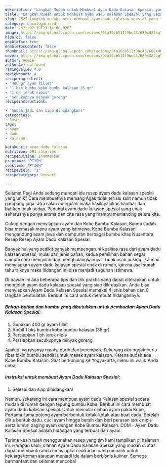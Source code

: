 ```yaml
---
description: "Langkah Mudah untuk Membuat Ayam Dadu Kalasan Spesial yang Lezat Sekali, Lezat"
title: "Langkah Mudah untuk Membuat Ayam Dadu Kalasan Spesial yang Lezat Sekali, Lezat"
slug: 2525-langkah-mudah-untuk-membuat-ayam-dadu-kalasan-spesial-yang-lezat-sekali-lezat
category: Uncategorized
date: 2022-07-18T23:14:00.026Z
image: https://img-global.cpcdn.com/recipes/9fa16cb511f9bc43/680x482cq70/ayam-dadu-kalasan-spesial-foto-resep-utama.jpg
hideToc: false
enableToc: true
enableTocContent: false
thumbnail: https://img-global.cpcdn.com/recipes/9fa16cb511f9bc43/680x482cq70/ayam-dadu-kalasan-spesial-foto-resep-utama.jpg
cover: https://img-global.cpcdn.com/recipes/9fa16cb511f9bc43/680x482cq70/ayam-dadu-kalasan-spesial-foto-resep-utama.jpg
author: Admin
authorAv: notfound
ratingvalue: 4.9
reviewcount: 4
recipeingredient:
- "400 gr ayam fillet"
- "1 bks bumbu kobe bumbu kalasan 35 gr"
- "1 bh jeruk nipis"
- "secukupnya minyak goreng"
recipeinstructions:

- "Sudah jadi dan siap dihidangkan!"
categories:
- Resep
tags:
- ayam
- dadu
- kalasan

katakunci: ayam dadu kalasan 
nutrition: 294 calories
recipecuisine: Indonesian
preptime: "PT30M"
cooktime: "PT36M"
recipeyield: "1"
recipecategory: Dessert

---
```



Selamat Pagi Anda sedang mencari ide resep ayam dadu kalasan spesial yang unik? Cara membuatnya memang Agak tidak terlalu sulit namun tidak gampang juga. Jika salah mengolah maka hasilnya akan hambar dan bahkan tidak sedap. Padahal ayam dadu kalasan spesial yang enak seharusnya punya aroma dan cita rasa yang mampu memancing selera kita.


Cukup dengan menyiapkan ayam dan Kobe Bumbu Kalasan, Bunda sudah bisa memasak menu ayam yang istimewa. Kobe Bumbu Kalasan mengandung asam jawa dan campuran berbagai bumbu khas Nusantara. Resep Resep Ayam Dadu Kalasan Spesial.

Banyak hal yang sedikit banyak mempengaruhi kualitas rasa dari ayam dadu kalasan spesial, mulai dari jenis bahan, kedua pemilihan bahan segar sampai cara mengolah dan menghidangkannya. Tidak usah pusing jika mau menyiapkan ayam dadu kalasan spesial enak di rumah, karena asal sudah tahu triknya maka hidangan ini bisa menjadi suguhan istimewa.


Di bawah ini ada beberapa tips dan trik praktis yang dapat diterapkan untuk mengolah ayam dadu kalasan spesial yang siap dikreasikan. Anda bisa menyiapkan Ayam Dadu Kalasan Spesial memakai 4 jenis bahan dan 0 langkah pembuatan. Berikut ini cara untuk membuat hidangannya.

<!--inarticleads1-->

##### Bahan-bahan dan bumbu yang dibutuhkan untuk pembuatan Ayam Dadu Kalasan Spesial:

1. Gunakan 400 gr ayam fillet
1. Ambil 1 bks bumbu kobe bumbu kalasan (35 gr)
1. Persiapkan 1 bh jeruk nipis
1. Persiapkan secukupnya minyak goreng


Apalagi yg rasanya manis, gurih dan berempah. Sekarang aku nggak perlu ribet bikin bumbu sendiri untuk masak ayam kalasan. Karena sudah ada Kobe Bumbu Kalasan. Saat berkunjung ke Yogyakarta, menu ini wajib Anda coba. 

<!--inarticleads2-->

##### Instruksi untuk membuat Ayam Dadu Kalasan Spesial:


1. Selesai dan siap dihidangkan!

Namun, sekarang ini cara membuat ayam dadu Kalasan spesial secara mudah di rumah dengan tepung bumbu Kobe. Berikut ini cara membuat ayam dadu kalasan spesial. Untuk memulai olahan ayam pakai Kobe, Pertama-tama potong ayam berbentuk kotak-kotak atau buat dadu. Setelah diiris bentuk dadu, cuci ayam hingga bersih dan beri perasan jeruk nipis serta lumuri daging ayam dengan Kobe Bumbu Kalasan. COM - Ayam Dadu Kalasan Spesial adalah hidangan yang terbuat dari ayam. 

Terima kasih telah menggunakan resep yang tim kami tampilkan di halaman ini. Harapan kami, olahan Ayam Dadu Kalasan Spesial yang mudah di atas dapat membantu anda menyiapkan makanan yang menarik untuk keluarga/teman ataupun menjadi ide dalam berbisnis kuliner. Semoga bermanfaat dan selamat mencoba!
